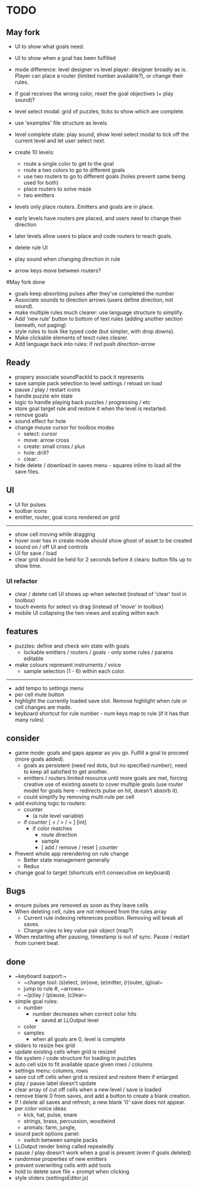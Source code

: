 # TODO

## May fork
* UI to show what goals need.
* UI to show when a goal has been fulfilled
* mode difference: level designer vs level player: designer broadly as is. Player can place a router (limited number available?), or change their rules.
* if goal receives the wrong color, reset the goal objectives (+ play sound)?

* level select modal: grid of puzzles, ticks to show which are complete.
* use 'examples' file structure as levels.
* level complete state: play sound, show level select modal to tick off the current level and let user select next.
* create 10 levels: 
    * route a single color to get to the goal
    * route a two colors to go to different goals
    * use two routers to go to different goals (holes prevent same being used for both)
    * place routers to solve maze
    * two emitters
* levels only place routers. Emitters and goals are in place.
* early levels have routers pre placed, and users need to change their direction
* later levels allow users to place and code routers to reach goals.
* delete rule UI

* play sound when changing direction in rule
* arrow keys move between routers?

#May fork done
* goals keep absorbing pulses after they've completed the number
* Associate sounds to direction arrows (users define direction, not sound).
* make multiple rules much clearer: use language structure to simplify.
* Add 'new rule' button to bottom of text rules (adding another section beneath, not paging)
* style rules to look like typed code (but simpler, with drop downs).
* Make clickable elements of texct rules clearer.
* Add language back into rules: if *red* push *direction-arrow*

## Ready
* propery associate soundPackId to pack it represents
* save sample pack selection to level settings / reload on load
* pause / play / restart icons
* handle puzzle win state
* logic to handle playing back puzzles / progressing / etc
* store goal target rule and restore it when the level is restarted.
* remove goals
* sound effect for hole
* change mouse cursor for toolbox modes
  * select: cursor
  * move: arrow cross
  * create: small cross / plus
  * hole: drill?
  * clear:  
* hide delete / download in saves menu - squares inline to load all the save files.

## UI
* UI for pulses
* toolbar icons
* emitter, router, goal icons rendered on grid
___
* show cell moving while dragging
* hover over hex in create mode should show ghost of asset to be created
* sound on / off UI and controls
* UI for save / load
* clear grid should be held for 2 seconds before it clears: button fills up to show time.
### UI refactor
* clear / delete cell UI shows up when selected (instead of 'clear' tool in toolbox)
* touch events for select vs drag (instead of 'move' in toolbox)
* mobile UI collapsing the two views and scaling within each

## features
* puzzles: define and check win state with goals
  * lockable emitters / routers / goals - only some rules / params editable
* make colours represent instruments / voice
  * sample selection (1 - 6) within each color.
___
* add tempo to settings menu
* per cell mute button
* highlight the currently loaded save slot. Remove highlight when rule or cell changes are made.
* keyboard shortcut for rule number - num keys map to rule (if it has that many rules)

## consider
* game mode: goals and gaps appear as you go. Fulfill a goal to proceed (more goals added).
  * goals as persistent (need red dots, but no specified number), need to keep all satisfied to get another.
  * emitters / routers limited resource until more goals are met, forcing creative use of existing assets to cover multiple goals (use router model for goals here - redirects pulse on hit, doesn't absorb it).
  * could simplify by removing multi-rule per cell
* add evolving logic to routers:
  * counter
    * (a rule level variable)
  * if counter [ < / > / = ] [int]
    * if color matches
      * route direction
      * sample
      * [ add / remove / reset ] counter
* Prevent whole app rerendering on rule change
  * Better state management generally
  * Redux
* change goal to target (shortcuts e/r/t consecutive on keyboard)

## Bugs
* ensure pulses are removed as soon as they leave cells
* When deleting cell, rules are not removed from the rules array
  * Current rule indexing references position. Removing will break all saves.
  * Change rules to key value pair object (map?)
* When restarting after pausing, timestamp is out of sync. Pause / restart from current beat.

## done
* ~keyboard support:~
  * ~change tool: (s)elect, (m)ove, (e)mitter, (r)outer, (g)oal~
  * jump to rule #, ~arrows~
  * ~(p)lay / (p)ause, (c)lear~
* simple goal rules:
  * number
    * number decreases when correct color hits
      * saved at LLOutput level
  * color
  * samples
    * when all goals are 0, level is complete
* sliders to resize hex grid
* update existing cells when grid is resized
* file system / code structure for loading in puzzles
* auto cell size to fit available space given rows / columns
* settings menu: columns, rows
* save cut off cells when grid is resized and restore them if enlarged
* play / pause label doesn't update
* clear array of cut off cells when a new level / save is loaded
* remove blank 0 from saves, and add a button to create a blank creation.
* If I delete all saves and refresh, a new blank '0' save does not appear.
* per color voice ideas
  * kick, hat, pulse, snare
  * strings, brass, percussion, woodwind
  * animals: farm, jungle, 
* sound pack options panel:
  * switch between sample packs
* LLOutput render being called repeatedly
* pause / play doesn't work when a goal is present (even if goals deleted)
* randomise properties of new emitters
* prevent overwriting cells with add tools
* hold to delete save file + prompt when clicking
* style sliders (settingsEditor.js)